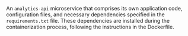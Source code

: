 An `analytics-api` microservice that comprises its own application code, configuration files, and necessary dependencies specified in the `requirements.txt` file. These dependencies are installed during the containerization process, following the instructions in the Dockerfile.
